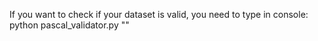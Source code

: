 If you want to check if your dataset is valid, you need to type in console:
python pascal_validator.py "<path to dataset directory>"
